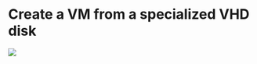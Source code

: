 # Create a VM from a specialized VHD disk

<a href="https://portal.azure.cn/#create/Microsoft.Template/uri/https%3A%2F%2Fraw.githubusercontent.com%2Fdafoyiming%2Fazure-quick-start-china%2Fmeat%2F201-vm-from-specialized-managed-vhd%2Fazuredeploy.json" target="_blank">
    <img src="http://azuredeploy.net/deploybutton.png"/>
</a>

